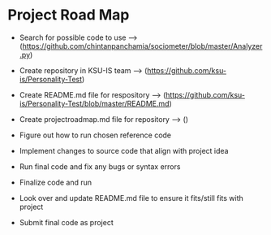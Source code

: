 # Project Road Map
- Search for possible code to use --> (https://github.com/chintanpanchamia/sociometer/blob/master/Analyzer.py)

- Create repository in KSU-IS team --> (https://github.com/ksu-is/Personality-Test)

- Create README.md file for respository --> (https://github.com/ksu-is/Personality-Test/blob/master/README.md)

- Create projectroadmap.md file for repository --> ()

- Figure out how to run chosen reference code

- Implement changes to source code that align with project idea

- Run final code and fix any bugs or syntax errors

- Finalize code and run

- Look over and update README.md file to ensure it fits/still fits with project

- Submit final code as project
